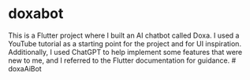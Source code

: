 # doxabot

This is a Flutter project where I built an AI chatbot called Doxa. I used a YouTube tutorial as a starting
point for the project and for UI inspiration. Additionally, I used ChatGPT to help implement some features that were new to me,
and I referred to the Flutter documentation for guidance.
#   d o x a A i B o t 
 
 
